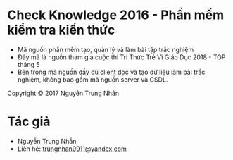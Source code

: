 # Check Knowledge 2016 - Phần mềm kiểm tra kiến thức

- Mã nguồn phần mềm tạo, quản lý và làm bài tập trắc nghiệm
- Đây mã là nguồn tham gia cuộc thi Tri Thức Trẻ Vì Giáo Dục 2018 - TOP tháng 5
- Bên trong mã nguồn đầy đủ client đọc và tạo dữ liệu làm bài trắc nghiệm, không bao gồm mã nguồn server và CSDL.

Copyright © 2017 Nguyễn Trung Nhẫn

# Tác giả
- Nguyễn Trung Nhẫn
- Liên hệ: trungnhan0911@yandex.com
